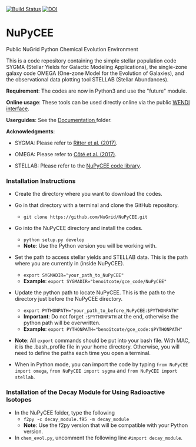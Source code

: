 [![Build Status](https://travis-ci.org/NuGrid/NuPyCEE.svg?branch=master)](https://travis-ci.org/NuGrid/NuPyCEE) [![DOI](https://zenodo.org/badge/51356355.svg)](https://zenodo.org/badge/latestdoi/51356355)

NuPyCEE
=======
 
Public NuGrid Python Chemical Evolution Environment

This is a code repository containing the simple stellar population code SYGMA (Stellar Yields for Galactic Modeling Applications), the single-zone galaxy code OMEGA (One-zone Model for the Evolution of Galaxies), and the observational data plotting tool STELLAB (Stellar Abundances). 

**Requirement**: The codes are now in Python3 and use the "future" module.

**Online usage**: These tools can be used directly online via the public <a href="http://www.nugridstars.org/projects/wendi">WENDI interface</a>.

**Userguides**: See the <a href="https://github.com/NuGrid/NuPyCEE/tree/master/DOC"> Documentation </a> folder.

**Acknowledgments**: 

* SYGMA: Please refer to <a href="http://adsabs.harvard.edu/abs/2017arXiv171109172R">Ritter et al. (2017)</a>.

* OMEGA: Please refer to <a href="h* ttp://adsabs.harvard.edu/abs/2016arXiv160407824C">Côté et al. (2017)</a>.

* STELLAB: Please refer to the <a href="http://adsabs.harvard.edu/abs/2016ascl.soft10015R">NuPyCEE code library</a>.


### Installation Instructions

* Create the directory where you want to download the codes.
* Go in that directory with a terminal and clone the GitHub repository.
	* `git clone https://github.com/NuGrid/NuPyCEE.git`
* Go into the NuPyCEE directory and install the codes.
	* `python setup.py develop`
	* **Note**: Use the Python version you will be working with.
* Set the path to access stellar yields and STELLAB data. This is the path where you are currently in (inside NuPyCEE).
	* `export SYGMADIR="your_path_to_NuPyCEE"`
	* **Example**: `export SYGMADIR="benoitcote/gce_code/NuPyCEE"`
* Update the python path to locate NuPyCEE. This is the path to the directory just before the NuPyCEE directory.
	* `export PYTHONPATH="your_path_to_before_NuPyCEE:$PYTHONPATH"`
	* **Important**: Do not forget `:$PYTHONPATH` at the end, otherwise the python path will be overwritten.
	* **Example**: `export PYTHONPATH="benoitcote/gce_code:$PYTHONPATH"`
* **Note**: All `export` commands should be put into your bash file. With MAC, it is the .bash_profile file in your home directory. Otherwise, you will need to define the paths each time you open a terminal.

* When in Python mode, you can import the code by typing `from NuPyCEE import omega`, `from NuPyCEE import sygma` and `from NuPyCEE import stellab`.

### Installation of the Decay Module for Using Radioactive Isotopes

* In the NuPyCEE folder, type the following
	* `f2py -c decay_module.f95 -m decay_module`
	* **Note**: Use the f2py version that will be compatible with your Python version.
* In `chem_evol.py`, uncomment the following line `#import decay_module`.

